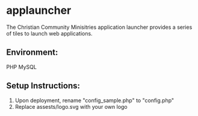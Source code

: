 # applauncher
The Christian Community Minisitries application launcher provides a series of tiles to launch web applications.

Environment:
-----------------------
PHP
MySQL

Setup Instructions:
-----------------------
1. Upon deployment, rename "config_sample.php" to "config.php"
2. Replace assests/logo.svg with your own logo
